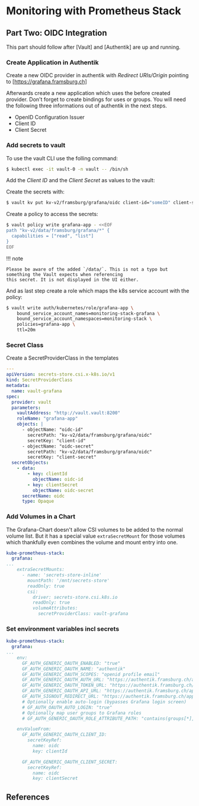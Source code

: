 # Monitoring with Prometheus Stack





## Part Two: OIDC Integration

This part should follow after [Vault] and [Authentik] are up and running.

### Create Application in Authentik

Create a new OIDC provider in authentik with _Redirect URIs/Origin_ pointing to [https://grafana.framsburg.ch]

Afterwards create a new application which uses the before created provider. Don't forget to create bindings
for uses or groups. You will need the following three informations out of authentik in the next steps.

* OpenID Configuration Issuer
* Client ID
* Client Secret


### Add secrets to vault

To use the vault CLI use the folling command:

```bash
$ kubectl exec -it vault-0 -n vault -- /bin/sh
```

Add the _Client ID_ and the _Client Secret_ as values to the vault:

Create the secrets with:

```bash
$ vault kv put kv-v2/framsburg/grafana/oidc client-id="someID" client-secret="someSecret"
```

Create a policy to access the secrets:
```bash
$ vault policy write grafana-app - <<EOF
path "kv-v2/data/framsburg/grafana/*" {
  capabilities = ["read", "list"]
}
EOF
```

!!! note

    Please be aware of the added `/data/`. This is not a typo but something the Vault expects when referencing
    this secret. It is not displayed in the UI either.


And as last step create a role which maps the k8s service account with the policy:

```bash
$ vault write auth/kubernetes/role/grafana-app \
    bound_service_account_names=monitoring-stack-grafana \
    bound_service_account_namespaces=monitoring-stack \
    policies=grafana-app \
    ttl=20m
```

### Secret Class

Create a SecretProviderClass in the templates

```yaml title="cluster-critical/monitoring-stack/templates/spc.yaml"
---
apiVersion: secrets-store.csi.x-k8s.io/v1
kind: SecretProviderClass
metadata:
  name: vault-grafana
spec:
  provider: vault
  parameters:
    vaultAddress: "http://vault.vault:8200"
    roleName: "grafana-app"
    objects: |
      - objectName: "oidc-id"
        secretPath: "kv-v2/data/framsburg/grafana/oidc"
        secretKey: "client-id"
      - objectName: "oidc-secret"
        secretPath: "kv-v2/data/framsburg/grafana/oidc"
        secretKey: "client-secret"
  secretObjects:
    - data:
        - key: clientId
          objectName: oidc-id
        - key: clientSecret
          objectName: oidc-secret
      secretName: oidc
      type: Opaque
```

### Add Volumes in a Chart

The Grafana-Chart doesn't allow CSI volumes to be added to the normal volume
list. But it has a special value `extraSecretMount` for those volumes which
thankfully even combines the volume and mount entry into one.

```yaml title="cluster-critical/monitoring-stack/values.yaml"
kube-prometheus-stack:
  grafana:
...
    extraSecretMounts:
      - name: 'secrets-store-inline'
        mountPath: '/mnt/secrets-store'
        readOnly: true
        csi:
          driver: secrets-store.csi.k8s.io
          readOnly: true
          volumeAttributes:
            secretProviderClass: vault-grafana
```

### Set environment variables incl secrets

```yaml title="cluster-critical/monitoring-stack/values.yaml"
kube-prometheus-stack:
  grafana:
...
    env:
      GF_AUTH_GENERIC_OAUTH_ENABLED: "true"
      GF_AUTH_GENERIC_OAUTH_NAME: "authentik"
      GF_AUTH_GENERIC_OAUTH_SCOPES: "openid profile email"
      GF_AUTH_GENERIC_OAUTH_AUTH_URL: "https://authentik.framsburg.ch/application/o/authorize/"
      GF_AUTH_GENERIC_OAUTH_TOKEN_URL: "https://authentik.framsburg.ch/application/o/token/"
      GF_AUTH_GENERIC_OAUTH_API_URL: "https://authentik.framsburg.ch/application/o/userinfo/"
      GF_AUTH_SIGNOUT_REDIRECT_URL: "https://authentik.framsburg.ch/application/o/grafana/end-session/"
      # Optionally enable auto-login (bypasses Grafana login screen)
      # GF_AUTH_OAUTH_AUTO_LOGIN: "true"
      # Optionally map user groups to Grafana roles
      # GF_AUTH_GENERIC_OAUTH_ROLE_ATTRIBUTE_PATH: "contains(groups[*], 'Grafana Admins') && 'Admin' || contains(groups[*], 'Grafana Editors') && 'Editor' || 'Viewer'"

    envValueFrom:
      GF_AUTH_GENERIC_OAUTH_CLIENT_ID:
        secretKeyRef:
          name: oidc
          key: clientId

      GF_AUTH_GENERIC_OAUTH_CLIENT_SECRET:
        secretKeyRef:
          name: oidc
          key: clientSecret
```


## References

[1]: https://medium.com/aeturnuminc/monitoring-stack-deployment-to-a-kubernetes-cluster-prometheus-grafana-alertmanager-loki-dcc7339d4f19

